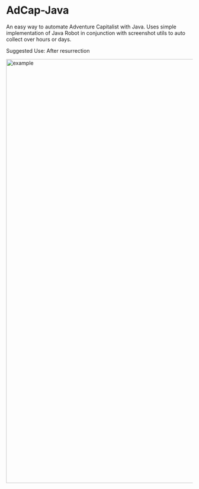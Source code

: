 # AdCap-Java
An easy way to automate Adventure Capitalist with Java. Uses simple implementation of Java Robot in conjunction with screenshot utils to auto collect over hours or days. 

Suggested Use: After resurrection


<img width="1146" alt="example" src="https://user-images.githubusercontent.com/33200183/32145551-01c62c7e-bca1-11e7-8632-f7cb25cb8b2a.png">

